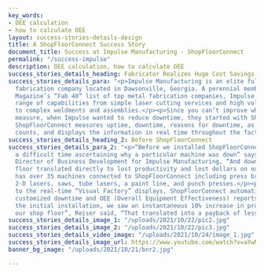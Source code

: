 ```yaml
---
key_words:
- OEE calculation
- how to calculate OEE
layout: success-stories-details-design
title: A ShopFloorConnect Success Story
document_title: Success at Impulse Manufacturing - ShopFloorConnect
permalink: "/success-impulse"
description: OEE calculation, how to calculate OEE
success_stories_details_heading: Fabricator Realizes Huge Cost Savings
success_stories_details_para: "<p>Impulse Manufacturing is an elite full-service metal
  fabrication company located in Dawsonville, Georgia. A perennial member of Fabricator
  Magazine’s “Fab 40” list of top metal fabrication companies, Impulse offers a wide
  range of capabilities from simple laser cutting services and high volume stampings
  to complex weldments and assemblies.</p><p>Since you can’t improve what you don’t
  measure, when Impulse wanted to reduce downtime, they started with ShopFloorConnect.
  ShopFloorConnect measures uptime, downtime, reasons for downtime, as well as production
  counts, and displays the information in real time throughout the factory.</p>"
success_stories_details_heading_2: Before ShopFloorConnect
success_stories_details_para_2: "<p>“Before we installed ShopFloorConnect, we had
  a difficult time ascertaining why a particular machine was down” says Clay Reiser,
  Director of Business Development for Impulse Manufacturing, “And downtime on the
  floor translated directly to lost productivity and lost dollars on our bottom line.”</p><p>Impulse
  has over 35 machines connected to ShopFloorConnect including press brakes, welders,
  2-D lasers, saws, tube lasers, a paint line, and punch presses.</p><p>In addition
  to the real-time “Visual Factory” displays, ShopFloorConnect automatically generates
  customized downtime and OEE (Overall Equipment Effectiveness) reports.</p><p>“After
  the initial installation, we saw an instantaneous 10% increase in productivity on
  our shop floor”, Reiser said, “That translated into a payback of less than 3 months.”</p>"
success_stories_details_image_1: "/uploads/2021/10/22/pic2.jpg"
success_stories_details_image_2: "/uploads/2021/10/22/pic3.jpg"
success_stories_details_video_image: "/uploads/2021/10/24/image_1.jpg"
success_stories_details_image_url: https://www.youtube.com/watch?v=aYwNvUPjOpg
banner_bg_image: "/uploads/2021/10/21/bnr2.jpg"

---
```

